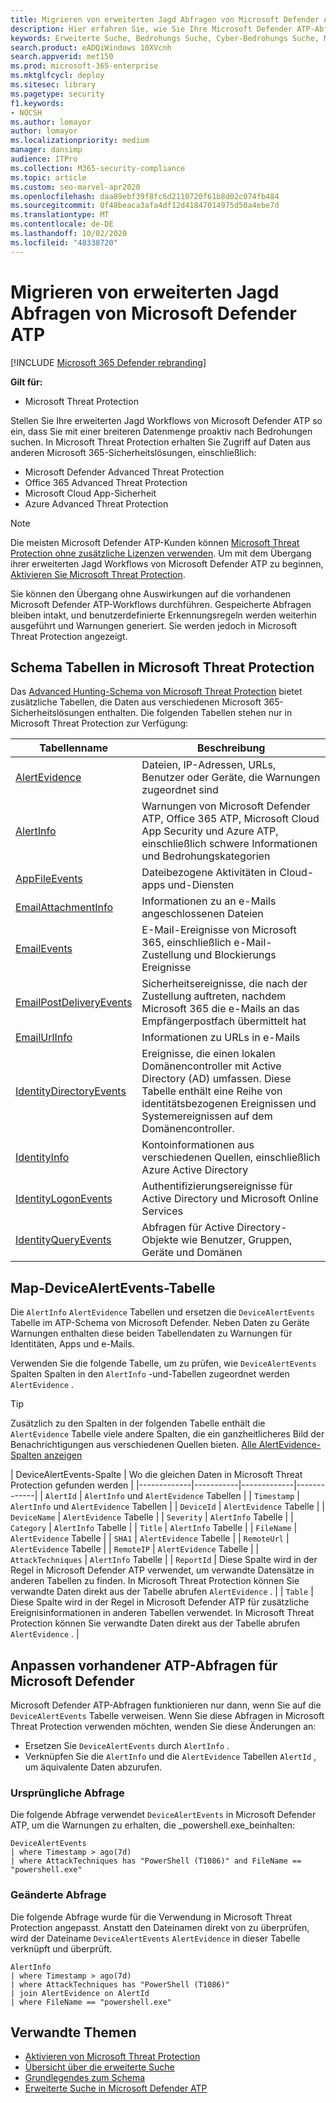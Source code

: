 ```yaml
---
title: Migrieren von erweiterten Jagd Abfragen von Microsoft Defender ATP
description: Hier erfahren Sie, wie Sie Ihre Microsoft Defender ATP-Abfragen anpassen können, damit Sie Sie in Microsoft Threat Protection verwenden können.
keywords: Erweiterte Suche, Bedrohungs Suche, Cyber-Bedrohungs Suche, Microsoft Threat Protection, Microsoft 365, MTP, m365, Microsoft Defender ATP, mdatp, Suche, Abfrage, Telemetrie, benutzerdefinierte Erkennungen, Schema, Kusto, Microsoft 365, Zuordnung
search.product: eADQiWindows 10XVcnh
search.appverid: met150
ms.prod: microsoft-365-enterprise
ms.mktglfcycl: deploy
ms.sitesec: library
ms.pagetype: security
f1.keywords:
- NOCSH
ms.author: lomayor
author: lomayor
ms.localizationpriority: medium
manager: dansimp
audience: ITPro
ms.collection: M365-security-compliance
ms.topic: article
ms.custom: seo-marvel-apr2020
ms.openlocfilehash: daa89ebf39f8fc6d2110720f61b8d02c074fb484
ms.sourcegitcommit: 0f48beaca3afa4df12d41847014975d50a4ebe7d
ms.translationtype: MT
ms.contentlocale: de-DE
ms.lasthandoff: 10/02/2020
ms.locfileid: "48338720"
---
```

# <a name="migrate-advanced-hunting-queries-from-microsoft-defender-atp"></a>Migrieren von erweiterten Jagd Abfragen von Microsoft Defender ATP

[!INCLUDE [Microsoft 365 Defender rebranding](../includes/microsoft-defender.md)]

**Gilt für:**
- Microsoft Threat Protection

Stellen Sie Ihre erweiterten Jagd Workflows von Microsoft Defender ATP so ein, dass Sie mit einer breiteren Datenmenge proaktiv nach Bedrohungen suchen. In Microsoft Threat Protection erhalten Sie Zugriff auf Daten aus anderen Microsoft 365-Sicherheitslösungen, einschließlich:

- Microsoft Defender Advanced Threat Protection
- Office 365 Advanced Threat Protection
- Microsoft Cloud App-Sicherheit
- Azure Advanced Threat Protection

>[!NOTE]
>Die meisten Microsoft Defender ATP-Kunden können [Microsoft Threat Protection ohne zusätzliche Lizenzen verwenden](prerequisites.md#licensing-requirements). Um mit dem Übergang ihrer erweiterten Jagd Workflows von Microsoft Defender ATP zu beginnen, [Aktivieren Sie Microsoft Threat Protection](mtp-enable.md).

Sie können den Übergang ohne Auswirkungen auf die vorhandenen Microsoft Defender ATP-Workflows durchführen. Gespeicherte Abfragen bleiben intakt, und benutzerdefinierte Erkennungsregeln werden weiterhin ausgeführt und Warnungen generiert. Sie werden jedoch in Microsoft Threat Protection angezeigt. 

## <a name="schema-tables-in-microsoft-threat-protection-only"></a>Schema Tabellen in Microsoft Threat Protection
Das [Advanced Hunting-Schema von Microsoft Threat Protection](advanced-hunting-schema-tables.md) bietet zusätzliche Tabellen, die Daten aus verschiedenen Microsoft 365-Sicherheitslösungen enthalten. Die folgenden Tabellen stehen nur in Microsoft Threat Protection zur Verfügung:

| Tabellenname | Beschreibung |
|------------|-------------|
| [AlertEvidence](advanced-hunting-alertevidence-table.md) | Dateien, IP-Adressen, URLs, Benutzer oder Geräte, die Warnungen zugeordnet sind |
| [AlertInfo](advanced-hunting-alertinfo-table.md) | Warnungen von Microsoft Defender ATP, Office 365 ATP, Microsoft Cloud App Security und Azure ATP, einschließlich schwere Informationen und Bedrohungskategorien  |
| [AppFileEvents](advanced-hunting-appfileevents-table.md) | Dateibezogene Aktivitäten in Cloud-apps und-Diensten |
| [EmailAttachmentInfo](advanced-hunting-emailattachmentinfo-table.md) | Informationen zu an e-Mails angeschlossenen Dateien |
| [EmailEvents](advanced-hunting-emailevents-table.md) | E-Mail-Ereignisse von Microsoft 365, einschließlich e-Mail-Zustellung und Blockierungs Ereignisse |
| [EmailPostDeliveryEvents](advanced-hunting-emailpostdeliveryevents-table.md) | Sicherheitsereignisse, die nach der Zustellung auftreten, nachdem Microsoft 365 die e-Mails an das Empfängerpostfach übermittelt hat |
| [EmailUrlInfo](advanced-hunting-emailurlinfo-table.md) | Informationen zu URLs in e-Mails |
| [IdentityDirectoryEvents](advanced-hunting-identitydirectoryevents-table.md) | Ereignisse, die einen lokalen Domänencontroller mit Active Directory (AD) umfassen. Diese Tabelle enthält eine Reihe von identitätsbezogenen Ereignissen und Systemereignissen auf dem Domänencontroller. |
| [IdentityInfo](advanced-hunting-identityinfo-table.md) | Kontoinformationen aus verschiedenen Quellen, einschließlich Azure Active Directory |
| [IdentityLogonEvents](advanced-hunting-identitylogonevents-table.md) | Authentifizierungsereignisse für Active Directory und Microsoft Online Services |
| [IdentityQueryEvents](advanced-hunting-identityqueryevents-table.md) | Abfragen für Active Directory-Objekte wie Benutzer, Gruppen, Geräte und Domänen |

## <a name="map-devicealertevents-table"></a>Map-DeviceAlertEvents-Tabelle
Die `AlertInfo` `AlertEvidence` Tabellen und ersetzen die `DeviceAlertEvents` Tabelle im ATP-Schema von Microsoft Defender. Neben Daten zu Geräte Warnungen enthalten diese beiden Tabellendaten zu Warnungen für Identitäten, Apps und e-Mails.

Verwenden Sie die folgende Tabelle, um zu prüfen, wie `DeviceAlertEvents` Spalten Spalten in den `AlertInfo` -und-Tabellen zugeordnet werden `AlertEvidence` .

>[!TIP]
>Zusätzlich zu den Spalten in der folgenden Tabelle enthält die `AlertEvidence` Tabelle viele andere Spalten, die ein ganzheitlicheres Bild der Benachrichtigungen aus verschiedenen Quellen bieten. [Alle AlertEvidence-Spalten anzeigen](advanced-hunting-alertevidence-table.md) 

| DeviceAlertEvents-Spalte | Wo die gleichen Daten in Microsoft Threat Protection gefunden werden |
|-------------|-----------|-------------|-------------|
| `AlertId` | `AlertInfo` und  `AlertEvidence` Tabellen |
| `Timestamp` | `AlertInfo` und  `AlertEvidence` Tabellen |
| `DeviceId` | `AlertEvidence` Tabelle |
| `DeviceName` | `AlertEvidence` Tabelle |
| `Severity` | `AlertInfo` Tabelle |
| `Category` | `AlertInfo` Tabelle |
| `Title` | `AlertInfo` Tabelle |
| `FileName` | `AlertEvidence` Tabelle |
| `SHA1` | `AlertEvidence` Tabelle |
| `RemoteUrl` | `AlertEvidence` Tabelle |
| `RemoteIP` | `AlertEvidence` Tabelle |
| `AttackTechniques` | `AlertInfo` Tabelle |
| `ReportId` | Diese Spalte wird in der Regel in Microsoft Defender ATP verwendet, um verwandte Datensätze in anderen Tabellen zu finden. In Microsoft Threat Protection können Sie verwandte Daten direkt aus der Tabelle abrufen `AlertEvidence` . |
| `Table` | Diese Spalte wird in der Regel in Microsoft Defender ATP für zusätzliche Ereignisinformationen in anderen Tabellen verwendet. In Microsoft Threat Protection können Sie verwandte Daten direkt aus der Tabelle abrufen `AlertEvidence` . |

## <a name="adjust-existing-microsoft-defender-atp-queries"></a>Anpassen vorhandener ATP-Abfragen für Microsoft Defender
Microsoft Defender ATP-Abfragen funktionieren nur dann, wenn Sie auf die `DeviceAlertEvents` Tabelle verweisen. Wenn Sie diese Abfragen in Microsoft Threat Protection verwenden möchten, wenden Sie diese Änderungen an:

- Ersetzen Sie `DeviceAlertEvents` durch `AlertInfo` .
- Verknüpfen Sie die `AlertInfo` und die `AlertEvidence` Tabellen `AlertId` , um äquivalente Daten abzurufen.

### <a name="original-query"></a>Ursprüngliche Abfrage
Die folgende Abfrage verwendet `DeviceAlertEvents` in Microsoft Defender ATP, um die Warnungen zu erhalten, die _powershell.exe_beinhalten:

```kusto
DeviceAlertEvents
| where Timestamp > ago(7d) 
| where AttackTechniques has "PowerShell (T1086)" and FileName == "powershell.exe"
```
### <a name="modified-query"></a>Geänderte Abfrage
Die folgende Abfrage wurde für die Verwendung in Microsoft Threat Protection angepasst. Anstatt den Dateinamen direkt von zu überprüfen, wird der Dateiname `DeviceAlertEvents` `AlertEvidence` in dieser Tabelle verknüpft und überprüft.

```kusto
AlertInfo 
| where Timestamp > ago(7d) 
| where AttackTechniques has "PowerShell (T1086)" 
| join AlertEvidence on AlertId
| where FileName == "powershell.exe"
```

## <a name="related-topics"></a>Verwandte Themen
- [Aktivieren von Microsoft Threat Protection](advanced-hunting-query-language.md)
- [Übersicht über die erweiterte Suche](advanced-hunting-overview.md)
- [Grundlegendes zum Schema](advanced-hunting-schema-tables.md)
- [Erweiterte Suche in Microsoft Defender ATP](https://docs.microsoft.com/windows/security/threat-protection/microsoft-defender-atp/advanced-hunting-overview)